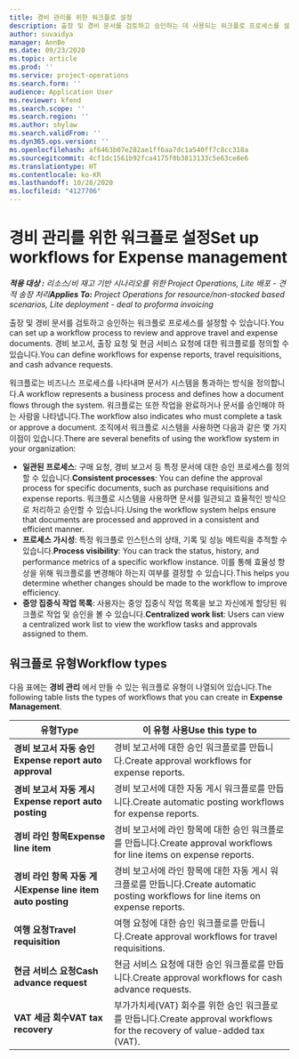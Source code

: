 ```yaml
---
title: 경비 관리를 위한 워크플로 설정
description: 출장 및 경비 문서를 검토하고 승인하는 데 사용되는 워크플로 프로세스를 설정할 수 있습니다.
author: suvaidya
manager: AnnBe
ms.date: 09/23/2020
ms.topic: article
ms.prod: ''
ms.service: project-operations
ms.search.form: ''
audience: Application User
ms.reviewer: kfend
ms.search.scope: ''
ms.search.region: ''
ms.author: shylaw
ms.search.validFrom: ''
ms.dyn365.ops.version: ''
ms.openlocfilehash: af6463b07e282ae1ff6aa7dc1a540ff7c8cc318a
ms.sourcegitcommit: 4cf1dc1561b92fca4175f0b3813133c5e63ce8e6
ms.translationtype: HT
ms.contentlocale: ko-KR
ms.lasthandoff: 10/28/2020
ms.locfileid: "4127706"
---
```

# <a name="set-up-workflows-for-expense-management"></a><span data-ttu-id="e0acb-103">경비 관리를 위한 워크플로 설정</span><span class="sxs-lookup"><span data-stu-id="e0acb-103">Set up workflows for Expense management</span></span>

<span data-ttu-id="e0acb-104">_**적용 대상 :** 리소스/비 재고 기반 시나리오를 위한 Project Operations, Lite 배포 - 견적 송장 처리_</span><span class="sxs-lookup"><span data-stu-id="e0acb-104">_**Applies To:** Project Operations for resource/non-stocked based scenarios, Lite deployment - deal to proforma invoicing_</span></span>

<span data-ttu-id="e0acb-105">출장 및 경비 문서를 검토하고 승인하는 워크플로 프로세스를 설정할 수 있습니다.</span><span class="sxs-lookup"><span data-stu-id="e0acb-105">You can set up a workflow process to review and approve travel and expense documents.</span></span> <span data-ttu-id="e0acb-106">경비 보고서, 출장 요청 및 현금 서비스 요청에 대한 워크플로를 정의할 수 있습니다.</span><span class="sxs-lookup"><span data-stu-id="e0acb-106">You can define workflows for expense reports, travel requisitions, and cash advance requests.</span></span>

<span data-ttu-id="e0acb-107">워크플로는 비즈니스 프로세스를 나타내며 문서가 시스템을 통과하는 방식을 정의합니다.</span><span class="sxs-lookup"><span data-stu-id="e0acb-107">A workflow represents a business process and defines how a document flows through the system.</span></span> <span data-ttu-id="e0acb-108">워크플로는 또한 작업을 완료하거나 문서를 승인해야 하는 사람을 나타냅니다.</span><span class="sxs-lookup"><span data-stu-id="e0acb-108">The workflow also indicates who must complete a task or approve a document.</span></span> <span data-ttu-id="e0acb-109">조직에서 워크플로 시스템을 사용하면 다음과 같은 몇 가지 이점이 있습니다.</span><span class="sxs-lookup"><span data-stu-id="e0acb-109">There are several benefits of using the workflow system in your organization:</span></span>

- <span data-ttu-id="e0acb-110">**일관된 프로세스**: 구매 요청, 경비 보고서 등 특정 문서에 대한 승인 프로세스를 정의할 수 있습니다.</span><span class="sxs-lookup"><span data-stu-id="e0acb-110">**Consistent processes**: You can define the approval process for specific documents, such as purchase requisitions and expense reports.</span></span> <span data-ttu-id="e0acb-111">워크플로 시스템을 사용하면 문서를 일관되고 효율적인 방식으로 처리하고 승인할 수 있습니다.</span><span class="sxs-lookup"><span data-stu-id="e0acb-111">Using the workflow system helps ensure that documents are processed and approved in a consistent and efficient manner.</span></span>
- <span data-ttu-id="e0acb-112">**프로세스 가시성**: 특정 워크플로 인스턴스의 상태, 기록 및 성능 메트릭을 추적할 수 있습니다.</span><span class="sxs-lookup"><span data-stu-id="e0acb-112">**Process visibility**: You can track the status, history, and performance metrics of a specific workflow instance.</span></span> <span data-ttu-id="e0acb-113">이를 통해 효율성 향상을 위해 워크플로를 변경해야 하는지 여부를 결정할 수 있습니다.</span><span class="sxs-lookup"><span data-stu-id="e0acb-113">This helps you determine whether changes should be made to the workflow to improve efficiency.</span></span>
- <span data-ttu-id="e0acb-114">**중앙 집중식 작업 목록**: 사용자는 중앙 집중식 작업 목록을 보고 자신에게 할당된 워크플로 작업 및 승인을 볼 수 있습니다.</span><span class="sxs-lookup"><span data-stu-id="e0acb-114">**Centralized work list**: Users can view a centralized work list to view the workflow tasks and approvals assigned to them.</span></span> 

## <a name="workflow-types"></a><span data-ttu-id="e0acb-115">워크플로 유형</span><span class="sxs-lookup"><span data-stu-id="e0acb-115">Workflow types</span></span>

<span data-ttu-id="e0acb-116">다음 표에는 **경비 관리** 에서 만들 수 있는 워크플로 유형이 나열되어 있습니다.</span><span class="sxs-lookup"><span data-stu-id="e0acb-116">The following table lists the types of workflows that you can create in **Expense Management**.</span></span>


|              <span data-ttu-id="e0acb-117"><strong>유형</strong></span><span class="sxs-lookup"><span data-stu-id="e0acb-117"><strong>Type</strong></span></span>              |                   <span data-ttu-id="e0acb-118"><strong>이 유형 사용</strong></span><span class="sxs-lookup"><span data-stu-id="e0acb-118"><strong>Use this type to</strong></span></span>                   |
|-------------------------------------------------|-----------------------------------------------------------------------|
|   <span data-ttu-id="e0acb-119"><strong>경비 보고서 자동 승인</strong></span><span class="sxs-lookup"><span data-stu-id="e0acb-119"><strong>Expense report auto approval</strong></span></span> |            <span data-ttu-id="e0acb-120">경비 보고서에 대한 승인 워크플로를 만듭니다.</span><span class="sxs-lookup"><span data-stu-id="e0acb-120">Create approval workflows for expense reports.</span></span>             |
|  <span data-ttu-id="e0acb-121"><strong>경비 보고서 자동 게시</strong></span><span class="sxs-lookup"><span data-stu-id="e0acb-121"><strong>Expense report auto posting</strong></span></span>   |        <span data-ttu-id="e0acb-122">경비 보고서에 대한 자동 게시 워크플로를 만듭니다.</span><span class="sxs-lookup"><span data-stu-id="e0acb-122">Create automatic posting workflows for expense reports.</span></span>        |
|       <span data-ttu-id="e0acb-123"><strong>경비 라인 항목</strong></span><span class="sxs-lookup"><span data-stu-id="e0acb-123"><strong>Expense line item</strong></span></span>        |     <span data-ttu-id="e0acb-124">경비 보고서에 라인 항목에 대한 승인 워크플로를 만듭니다.</span><span class="sxs-lookup"><span data-stu-id="e0acb-124">Create approval workflows for line items on expense reports.</span></span>      |
| <span data-ttu-id="e0acb-125"><strong>경비 라인 항목 자동 게시</strong></span><span class="sxs-lookup"><span data-stu-id="e0acb-125"><strong>Expense line item auto posting</strong></span></span> | <span data-ttu-id="e0acb-126">경비 보고서에 라인 항목에 대한 자동 게시 워크플로를 만듭니다.</span><span class="sxs-lookup"><span data-stu-id="e0acb-126">Create automatic posting workflows for line items on expense reports.</span></span> |
|       <span data-ttu-id="e0acb-127"><strong>여행 요청</strong></span><span class="sxs-lookup"><span data-stu-id="e0acb-127"><strong>Travel requisition</strong></span></span>       |          <span data-ttu-id="e0acb-128">여행 요청에 대한 승인 워크플로를 만듭니다.</span><span class="sxs-lookup"><span data-stu-id="e0acb-128">Create approval workflows for travel requisitions.</span></span>           |
|      <span data-ttu-id="e0acb-129"><strong>현금 서비스 요청</strong></span><span class="sxs-lookup"><span data-stu-id="e0acb-129"><strong>Cash advance request</strong></span></span>      |         <span data-ttu-id="e0acb-130">현금 서비스 요청에 대한 승인 워크플로를 만듭니다.</span><span class="sxs-lookup"><span data-stu-id="e0acb-130">Create approval workflows for cash advance requests.</span></span>          |
|        <span data-ttu-id="e0acb-131"><strong>VAT 세금 회수</strong></span><span class="sxs-lookup"><span data-stu-id="e0acb-131"><strong>VAT tax recovery</strong></span></span>        | <span data-ttu-id="e0acb-132">부가가치세(VAT) 회수를 위한 승인 워크플로를 만듭니다.</span><span class="sxs-lookup"><span data-stu-id="e0acb-132">Create approval workflows for the recovery of value-added tax (VAT).</span></span>  |
